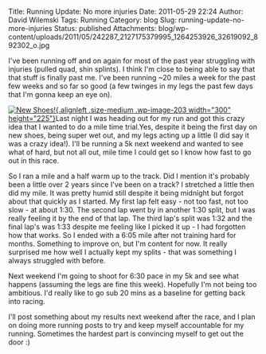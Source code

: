Title: Running Update: No more injuries
Date: 2011-05-29 22:24
Author: David Wilemski
Tags: Running
Category: blog
Slug: running-update-no-more-injuries
Status: published
Attachments: blog/wp-content/uploads/2011/05/242287_2127175379995_1264253926_32619092_892302_o.jpg

I\'ve been running off and on again for most of the past year struggling
with injuries (pulled quad, shin splints). I think I\'m close to being
able to say that that stuff is finally past me. I\'ve been running \~20
miles a week for the past few weeks and so far so good (a few twinges in
my legs the past few days that I\'m gonna keep an eye on).

[![New
Shoes!](http://oromis.davidwilemski.com/blog/wp-content/uploads/2011/05/242287_2127175379995_1264253926_32619092_892302_o-300x225.jpg "New Shoes!"){.alignleft
.size-medium .wp-image-203 width="300"
height="225"}](http://oromis.davidwilemski.com/blog/202/running-update-no-more-injuries/242287_2127175379995_1264253926_32619092_892302_o/)Last
night I was heading out for my run and got this crazy idea that I wanted
to do a mile time trial.Yes, despite it being the first day on new
shoes, being super wet out, and my legs acting up a little (I did say it
was a crazy idea!). I\'ll be running a 5k next weekend and wanted to see
what of hard, but not all out, mile time I could get so I know how fast
to go out in this race.

So I ran a mile and a half warm up to the track. Did I mention it\'s
probably been a little over 2 years since I\'ve been on a track? I
stretched a little then did my mile. It was pretty humid still despite
it being midnight but forgot about that quickly as I started. My first
lap felt easy - not too fast, not too slow - at about 1:30. The second
lap went by in another 1:30 split, but I was really feeling it by the
end of that lap. The third lap\'s split was 1:32 and the final lap\'s
was 1:33 despite me feeling like I picked it up - I had forgotten how
that works. So I ended with a 6:05 mile after not training hard for
months. Something to improve on, but I\'m content for now. It really
surprised me how well I actually kept my splits - that was something I
always struggled with before.

Next weekend I\'m going to shoot for 6:30 pace in my 5k and see what
happens (assuming the legs are fine this week). Hopefully I\'m not being
too ambitious. I\'d really like to go sub 20 mins as a baseline for
getting back into racing.

I\'ll post something about my results next weekend after the race, and I
plan on doing more running posts to try and keep myself accountable for
my running. Sometimes the hardest part is convincing myself to get out
the door :)
